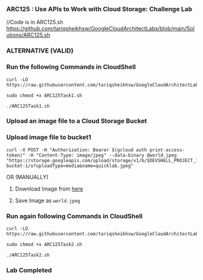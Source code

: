 ### ARC125 :  Use APIs to Work with Cloud Storage: Challenge Lab 

//Code is in ARC125.sh     
https://github.com/tariqsheikhsw/GoogleCloudArchitectLabs/blob/main/Solutions/ARC125.sh


### ALTERNATIVE (VALID) 

### Run the following Commands in CloudShell

```
curl -LO https://raw.githubusercontent.com/tariqsheikhsw/GoogleCloudArchitectLabs/main/Solutions/ARC125Task1.sh

sudo chmod +x ARC125Task1.sh

./ARC125Task1.sh
```

### Upload an image file to a Cloud Storage Bucket

### Upload image file to bucket1

```
curl -X POST -H "Authorization: Bearer $(gcloud auth print-access-token)" -H "Content-Type: image/jpeg" --data-binary @world.jpeg "https://storage.googleapis.com/upload/storage/v1/b/$DEVSHELL_PROJECT_ID-bucket-1/o?uploadType=media&name=quicklab.jpeg"
```
OR (MANUALLY) 
1. Download Image from [here](https://cdn.qwiklabs.com/amN7kZDhflOmMUaM3tiFSjyw5yfXIqOxtrpslYJS2Kg%3D)

2. Save Image as `world.jpeg`

### Run again following Commands in CloudShell

```
curl -LO https://raw.githubusercontent.com/tariqsheikhsw/GoogleCloudArchitectLabs/main/Solutions/ARC125Task2.sh

sudo chmod +x ARC125Task2.sh

./ARC125Task2.sh
```

### Lab Completed
